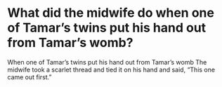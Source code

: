 # What did the midwife do when one of Tamar’s twins put his hand out from Tamar’s womb?

When one of Tamar’s twins put his hand out from Tamar’s womb The midwife took a scarlet thread and tied it on his hand and said, “This one came out first.”
